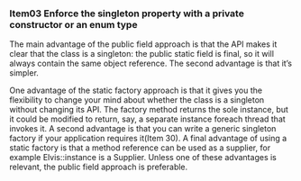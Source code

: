 ### Item03 Enforce the singleton property with a private constructor or an enum type
The main advantage of the public field approach is that the API makes it clear that the class is a singleton: 
the public static field is final, so it will always contain the same object reference. 
The second advantage is that it’s simpler.

One advantage of the static factory approach is that 
it gives you the flexibility to change your mind about whether the class is a singleton without changing its API. 
The factory method returns the sole instance, but it could be modified to return, say, a separate instance foreach thread that invokes it. 
A second advantage is that you can write a generic singleton factory if your application requires it(Item 30). 
A final advantage of using a static factory is that a method reference can be used as a supplier, for example Elvis::instance is a Supplier<Elvis>. 
Unless one of these advantages is relevant, the public field approach is preferable.